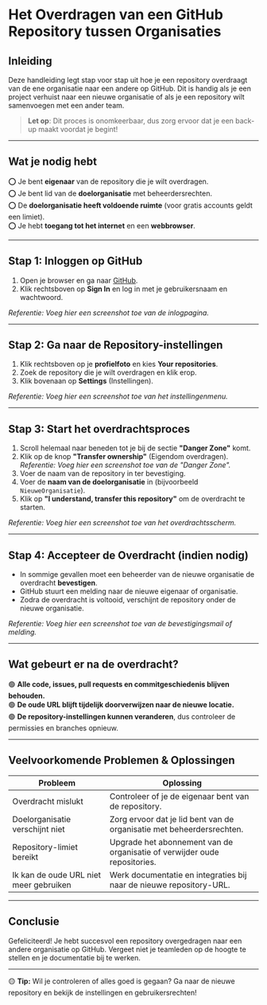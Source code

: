 # **Het Overdragen van een GitHub Repository tussen Organisaties**

## **Inleiding**
Deze handleiding legt stap voor stap uit hoe je een repository overdraagt van de ene organisatie naar een andere op GitHub. Dit is handig als je een project verhuist naar een nieuwe organisatie of als je een repository wilt samenvoegen met een ander team. 

> **Let op**: Dit proces is onomkeerbaar, dus zorg ervoor dat je een back-up maakt voordat je begint!

---

## **Wat je nodig hebt**
⭕ Je bent **eigenaar** van de repository die je wilt overdragen.  
⭕ Je bent lid van de **doelorganisatie** met beheerdersrechten.  
⭕ De **doelorganisatie heeft voldoende ruimte** (voor gratis accounts geldt een limiet).  
⭕ Je hebt **toegang tot het internet** en een **webbrowser**.  

---

## **Stap 1: Inloggen op GitHub**
1. Open je browser en ga naar [GitHub](https://github.com/).
2. Klik rechtsboven op **Sign In** en log in met je gebruikersnaam en wachtwoord.

*Referentie: Voeg hier een screenshot toe van de inlogpagina.*

---

## **Stap 2: Ga naar de Repository-instellingen**
1. Klik rechtsboven op je **profielfoto** en kies **Your repositories**.
2. Zoek de repository die je wilt overdragen en klik erop.
3. Klik bovenaan op **Settings** (Instellingen).

*Referentie: Voeg hier een screenshot toe van het instellingenmenu.*

---

## **Stap 3: Start het overdrachtsproces**
1. Scroll helemaal naar beneden tot je bij de sectie **"Danger Zone"** komt.
2. Klik op de knop **"Transfer ownership"** (Eigendom overdragen).  
   *Referentie: Voeg hier een screenshot toe van de "Danger Zone".*
3. Voer de naam van de repository in ter bevestiging.
4. Voer de **naam van de doelorganisatie** in (bijvoorbeeld `NieuweOrganisatie`).
5. Klik op **"I understand, transfer this repository"** om de overdracht te starten.

*Referentie: Voeg hier een screenshot toe van het overdrachtsscherm.*

---

## **Stap 4: Accepteer de Overdracht (indien nodig)**
- In sommige gevallen moet een beheerder van de nieuwe organisatie de overdracht **bevestigen**.
- GitHub stuurt een melding naar de nieuwe eigenaar of organisatie.
- Zodra de overdracht is voltooid, verschijnt de repository onder de nieuwe organisatie.

*Referentie: Voeg hier een screenshot toe van de bevestigingsmail of melding.*

---

## **Wat gebeurt er na de overdracht?**
🟢 **Alle code, issues, pull requests en commitgeschiedenis blijven behouden.**  
🟢 **De oude URL blijft tijdelijk doorverwijzen naar de nieuwe locatie.**  
🟢 **De repository-instellingen kunnen veranderen**, dus controleer de permissies en branches opnieuw.

---

## **Veelvoorkomende Problemen & Oplossingen**
| Probleem | Oplossing |
|----------|----------|
| Overdracht mislukt | Controleer of je de eigenaar bent van de repository. |
| Doelorganisatie verschijnt niet | Zorg ervoor dat je lid bent van de organisatie met beheerdersrechten. |
| Repository-limiet bereikt | Upgrade het abonnement van de organisatie of verwijder oude repositories. |
| Ik kan de oude URL niet meer gebruiken | Werk documentatie en integraties bij naar de nieuwe repository-URL. |

---

## **Conclusie**
Gefeliciteerd! Je hebt succesvol een repository overgedragen naar een andere organisatie op GitHub. Vergeet niet je teamleden op de hoogte te stellen en je documentatie bij te werken.

---

🟡 **Tip:** Wil je controleren of alles goed is gegaan? Ga naar de nieuwe repository en bekijk de instellingen en gebruikersrechten!  
